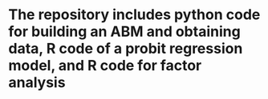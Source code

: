 # The repository includes python code for building an ABM and obtaining data, R code of a probit regression model, and R code for factor analysis
